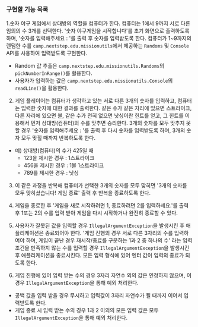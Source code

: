 ### 구현할 기능 목록
1.숫자 야구 게임에서 상대방의 역할을 컴퓨터가 한다. 컴퓨터는 1에서 9까지 서로 다른 임의의 수 3개를 선택한다. '숫자 야구게임을 시작합니다'를 초기 화면으로 출력하도록 하며, '숫자를 입력해주세요 : '를 출력 후 숫자를 입력받도록 한다.
컴퓨터가 1~9까지의 랜덤한 수를 `camp.nextstep.edu.missionutils`에서 제공하는 `Randoms` 및 `Console` API를 사용하여 입력받도록 구현한다.
* Random 값 추출은 `camp.nextstep.edu.missionutils.Randoms`의 `pickNumberInRange()`를 활용한다.
* 사용자가 입력하는 값은 `camp.nextstep.edu.missionutils.Console`의 `readLine()`을 활용한다.
2. 게임 플레이어는 컴퓨터가 생각하고 있는 서로 다른 3개의 숫자를 입력하고, 컴퓨터는 입력한 숫자에 대한 결과를 출력한다. 같은 수가 같은 자리에 있으면 스트라이크, 다른 자리에 있으면 볼, 같은 수가 전혀 없으면 낫싱이란 힌트를 얻고, 그 힌트를 이용해서 먼저 상대방(컴퓨터)의 수를 맞추면 승리한다. 3개의 숫자를 모두 맞추지 못할 경우 '숫자를 입력해주세요 : '를 출력 후 다시 숫자를 입력받도록 하며, 3개의 숫자 모두 맞힐 때까지 반복하도록 한다.
+ 예) 상대방(컴퓨터)의 수가 425일 때
  * 123을 제시한 경우 : 1스트라이크
  * 456을 제시한 경우 : 1볼 1스트라이크
  * 789를 제시한 경우 : 낫싱
3. 이 같은 과정을 반복해 컴퓨터가 선택한 3개의 숫자를 모두 맞히면 '3개의 숫자를 모두 맞히셨습니다! 게임 종료' 출력 후 반복을 종료하도록 한다.
4. 게임을 종료한 후 '게임을 새로 시작하려면 1, 종료하려면 2를 입력하세요.'를 출력 후 1또는 2의 수를 입력 받아 게임을 다시 시작하거나 완전히 종료할 수 있다.
5. 사용자가 잘못된 값을 입력할 경우 `IllegalArgumentException`을 발생시킨 후 애플리케이션은 종료되어야 한다.
'게임 진행의 경우 서로 다른 3자리의 수를 입력하여야 하며, 게임이 끝난 경우 재시작/종료를 구분하는 1과 2 중 하나의 수' 라는 입력 조건을 만족하지 않는 수를 입력할 경우 `IllegalArgumentException`을 발생시킨 후 애플리케이션을 종료시킨다. 모든 입력 형식에 있어 엔터 값이 입력의 종료가 되도록 한다.

6. 게임 진행에 있어 입력 받는 수의 경우 3자리 자연수 외의 값은 인정하지 않으며, 이 경우 `IllegalArgumentException`을 통해 예외 처리한다.
* 공백 값을 입력 받을 경우 무시하고 입력값이 3자리 자연수가 될 때까지 이어서 입력받도록 한다.
* 게임 종료 시 입력 받는 수의 경우 1과 2 이외의 모든 입력 값은 모두 `IllegalArgumentException`을 통해 예외 처리한다.

